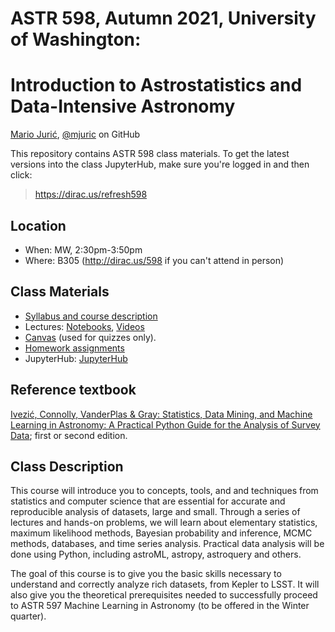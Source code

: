 # ASTR 598, Autumn 2021, University of Washington: 
# Introduction to Astrostatistics and Data-Intensive Astronomy

[Mario Jurić](http://research.majuric.org), [@mjuric](https://github.com/mjuric) on GitHub

This repository contains ASTR 598 class materials. To get the latest versions into the class JupyterHub, make sure you're logged in and then click:

> https://dirac.us/refresh598

## Location

 * When: MW, 2:30pm-3:50pm
 * Where: B305 (http://dirac.us/598 if you can't attend in person)

## Class Materials

 * [Syllabus and course description](syllabus/syllabus.pdf)
 * Lectures: [Notebooks](lectures/), [Videos](https://dirac.us/videos598)
 * [Canvas](https://canvas.uw.edu/courses/1476370) (used for quizzes only).
 * [Homework assignments](https://github.com/uw-astrostats/astr-598a-au21-homeworks)
 * JupyterHub: [JupyterHub](https://dirac.us/hub598)

## Reference textbook

[Ivezić, Connolly, VanderPlas & Gray: Statistics, Data Mining, and Machine Learning in Astronomy:
A Practical Python Guide for the Analysis of Survey
Data](https://press.princeton.edu/books/hardcover/9780691198309/statistics-data-mining-and-machine-learning-in-astronomy);
first or second edition.

## Class Description

This course will introduce you to concepts, tools, and and techniques from
statistics and computer science that are essential for accurate and
reproducible analysis of datasets, large and small.  Through a series of
lectures and hands-on problems, we will learn about elementary statistics,
maximum likelihood methods, Bayesian probability and inference, MCMC
methods, databases, and time series analysis.  Practical data analysis will
be done using Python, including astroML, astropy, astroquery and others.

The goal of this course is to give you the basic skills necessary to
understand and correctly analyze rich datasets, from Kepler to LSST.  It
will also give you the theoretical prerequisites needed to successfully
proceed to ASTR 597 Machine Learning in Astronomy (to be offered in the
Winter quarter).
